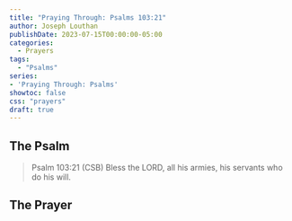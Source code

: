 ```yaml
---
title: "Praying Through: Psalms 103:21"
author: Joseph Louthan
publishDate: 2023-07-15T00:00:00-05:00
categories:
  - Prayers
tags:
  - "Psalms"
series:
- 'Praying Through: Psalms'
showtoc: false
css: "prayers"
draft: true
---
```

## The Psalm

>Psalm 103:21 (CSB) Bless the LORD, all his armies, his servants who do his will. 

## The Prayer

<div style="font-variant: small-caps;">

</div>

```text

```
